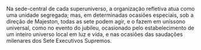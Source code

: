 ﻿Na sede-central de cada superuniverso, a organização refletiva atua como uma unidade segregada; mas, em determinadas ocasiões especiais, sob a direção de Majeston, todas as sete podem agir, e o fazem em uníssono universal, como no evento do jubileu, ocasionado pelo estabelecimento de um inteiro universo local em luz e vida, e nas ocasiões das saudações milenares dos Sete Executivos Supremos.